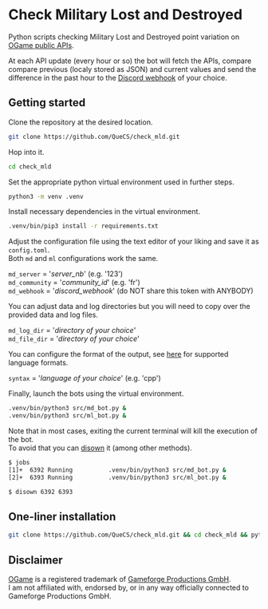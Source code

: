 # Check Military Lost and Destroyed

Python scripts checking Military Lost and Destroyed point variation on [OGame public APIs](https://forum.origin.ogame.gameforge.com/forum/thread/44-ogame-api/).

At each API update (every hour or so) the bot will fetch the APIs, compare compare previous (localy stored as JSON) and current values and send the difference in the past hour to the [Discord webhook](https://hookdeck.com/webhooks/platforms/how-to-get-started-with-discord-webhooks) of your choice.

## Getting started

Clone the repository at the desired location.
```bash
git clone https://github.com/QueCS/check_mld.git
```

Hop into it.
```bash
cd check_mld
```

Set the appropriate python virtual environment used in further steps.
```bash
python3 -m venv .venv
```

Install necessary dependencies in the virtual environment.
```bash
.venv/bin/pip3 install -r requirements.txt
```

Adjust the configuration file using the text editor of your liking and save it as `config.toml`.\
Both `md` and `ml` configurations work the same.

`md_server` = '*server_nb*' (e.g. '123')\
`md_community` = '*community_id*' (e.g. 'fr')\
`md_webhook` = '*discord_webhook*' (do NOT share this token with ANYBODY)

You can adjust data and log directories but you will need to copy over the provided data and log files.

`md_log_dir` = '*directory of your choice*'\
`md_file_dir` = '*directory of your choice*'

You can configure the format of the output, see [here](https://gist.github.com/matthewzring/9f7bbfd102003963f9be7dbcf7d40e51#syntax-highlighting) for supported language formats.

`syntax` = '*language of your choice*' (e.g. 'cpp')


Finally, launch the bots using the virtual environment.
```bash
.venv/bin/python3 src/md_bot.py &
.venv/bin/python3 src/ml_bot.py &
```

Note that in most cases, exiting the current terminal will kill the execution of the bot.\
To avoid that you can [disown](https://linuxcommand.org/lc3_man_pages/disownh.html) it (among other methods).
```bash
$ jobs
[1]+  6392 Running          .venv/bin/python3 src/md_bot.py &
[2]+  6393 Running          .venv/bin/python3 src/ml_bot.py &

$ disown 6392 6393
```

## One-liner installation
```bash
git clone https://github.com/QueCS/check_mld.git && cd check_mld && python3 -m venv .venv && .venv/bin/pip3 install -r requirements.txt
```

## Disclaimer

[OGame](https://gameforge.com/play/ogame) is a registered trademark of [Gameforge Productions GmbH](https://gameforge.com).\
I am not affiliated with, endorsed by, or in any way officially connected to Gameforge Productions GmbH.
